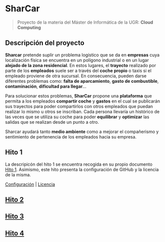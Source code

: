 # **SharCar**
>Proyecto de la materia del Máster de Informática de la UGR: **Cloud Computing**

## Descripción del proyecto
**Sharcar** pretende suplir un problema logístico que se da en **empresas** cuya localización física
se encuentra en un polígono industrial o en un lugar **alejado de la zona residencial**. En estos lugares, el
**trayecto** realizado por parte de los **empleados** suele ser a través del **coche propio** o taxis si el empleado
proviene de otra sucursal. En consecuencia, pueden darse diferentes problemas como: **falta de aparcamiento**, 
**gasto de combustible**, **contaminación**, **dificultad para llegar**...

Para solucionar estos problemas, **SharCar** propone una **plataforma** que permita a los empleados **compartir coche** y
**gastos** en el cual se publicarán sus trayectos para poder compartirlos con otros empleados que puedan realizar lo 
mismo u otros se inscriban. Cada persona llevaría un histórico de las veces que se utiliza su coche para poder 
**equilibrar** y **optimizar** las salidas que se realizan desde un punto a otro. 

Sharcar ayudará tanto **medio ambiente** como a mejorar el compañerismo y sentimiento de pertenencia de los empleados
hacia su empresa.


## Hito 1
La descripicón del hito 1 se encuentra recogida en su propio documento [Hito 1](docs/hitos/hito1/Readme.md). Asimismo, 
este hito presenta la configuración de GitHub y la licencia de la misma.

[Configuración](docs/Config.md) | [Licencia](LICENSE)

## [Hito 2](docs/hitos/hito2/Readme.md)

## [Hito 3](docs/hitos/hito3/Readme.md)

## [Hito 4](docs/hitos/hito4/Readme.md)


